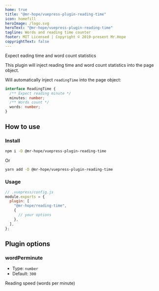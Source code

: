 ```yaml
---
home: true
title: "@mr-hope/vuepress-plugin-reading-time"
icon: homefill
heroImage: /logo.svg
heroText: "@mr-hope/vuepress-plugin-reading-time"
tagline: Words and reading time counter
footer: MIT Licensed | Copyright © 2019-present Mr.Hope
copyrightText: false
---
```


Expect eading time and word count statistics

This plugin will inject reading time and word count statistics into the page object.

Will automatically inject `readingTime` into the page object:

```ts
interface ReadingTime {
  /** Expect reading minute */
  minutes: number;
  /** Words count */
  words: number;
}
```

## How to use

### Install

```bash
npm i -D @mr-hope/vuepress-plugin-reading-time
```

Or

```bash
yarn add -D @mr-hope/vuepress-plugin-reading-time
```

### Usage

```js {3-7}
// .vuepress/config.js
module.exports = {
  plugin: [
    "@mr-hope/reading-time",
    {
      // your options
    },
  ],
};
```

## Plugin options

### wordPerminute

- Type: `number`
- Default: `300`

Reading speed (words per minute)
